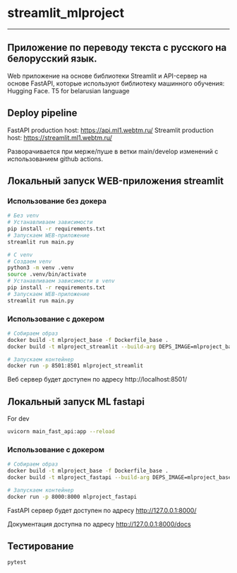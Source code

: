 # streamlit_mlproject
_________________________________________
## Приложение по переводу текста с русского на белорусский язык.
Web приложение на основе библиотеки Streamlit и API-сервер на основе FastAPI, которые используют библиотеку машинного обучения: Hugging Face.
T5 for belarusian language

## Deploy pipeline

FastAPI production host: https://api.ml1.webtm.ru/
Streamlit production host: https://streamlit.ml1.webtm.ru/

Разворачивается при мерже/пуше в ветки main/develop изменений с использованием github actions.

## Локальный запуск WEB-приложения streamlit

### Использование без докера
```bash
# Без venv
# Устанавливаем зависимости 
pip install -r requirements.txt
# Запускаем WEB-приложение
streamlit run main.py

# С venv
# Создаем venv
python3 -m venv .venv
source .venv/bin/activate
# Устанавливаем зависимости в venv 
pip install -r requirements.txt
# Запускаем WEB-приложение 
streamlit run main.py
```

### Использование с докером
```bash
# Собираем образ
docker build -t mlproject_base -f Dockerfile_base .
docker build -t mlproject_streamlit --build-arg DEPS_IMAGE=mlproject_base -f Dockerfile_streamlit .

# Запускаем контейнер
docker run -p 8501:8501 mlproject_streamlit
```

 Веб сервер будет доступен по адресу http://localhost:8501/

## Локальный запуск ML fastapi

For dev

```bash
uvicorn main_fast_api:app --reload
```

### Использование с докером
```bash
# Собираем образ
docker build -t mlproject_base -f Dockerfile_base .
docker build -t mlproject_fastapi --build-arg DEPS_IMAGE=mlproject_base -f Dockerfile_fastapi .

# Запускаем контейнер
docker run -p 8000:8000 mlproject_fastapi
```

FastAPI сервер будет доступен по адресу http://127.0.0.1:8000/

Документация доступна по адресу http://127.0.0.1:8000/docs

## Тестирование

```bash
pytest
```


